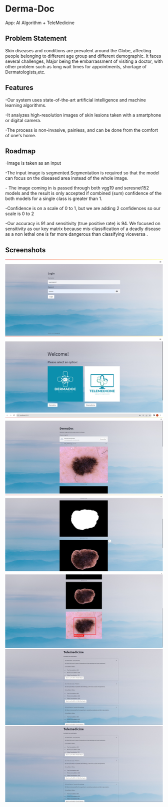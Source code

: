 # Derma-Doc
App: AI Algorithm + TeleMedicine




## Problem Statement
Skin diseases and conditions are prevalent around the Globe, affecting people belonging to different age group and different demographic. It faces several challenges, Major being the embarrassment of visiting a doctor, with other problem such as long wait times for appointments, shortage of Dermatologists,etc.

## Features
-Our system uses state-of-the-art artificial intelligence and machine learning algorithms.

-It analyzes high-resolution images of skin lesions taken with a smartphone or digital camera.

-The process is non-invasive, painless, and can be done from the comfort of one's home.


## Roadmap

-Image is taken as an input

-The input image is segmented.Segmentation is required so that the model can focus on the diseased area instead of the whole image.

\- The image coming in is passed through both vgg19 and seresnet152 models and the result is only accepted if combined (sum) confidence of the both models for a single class is greater than 1.

-Confidence is on a scale of 0 to 1, but we are adding 2 confidences so our scale is 0 to 2

-Our accuracy is 91 and sensitivity (true positive rate) is 94. We focused on sensitivity as our key matrix because mis-classification of a deadly disease as a non lethal one is far more dangerous than classifying viceversa .




## Screenshots

![App Screenshot](./screenshots/1.jpeg)
![App Screenshot](./screenshots/2.jpeg)
![App Screenshot](./screenshots/3.jpeg)
![App Screenshot](./screenshots/4.jpeg)
![App Screenshot](./screenshots/5.jpeg)
![App Screenshot](./screenshots/6.jpeg)
![App Screenshot](./screenshots/7.jpeg)

